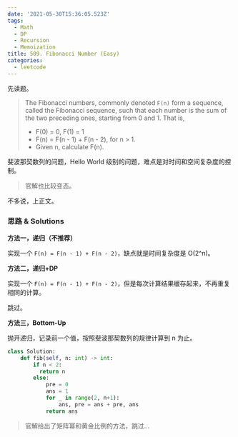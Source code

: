 ```yaml
---
date: '2021-05-30T15:36:05.523Z'
tags:
  - Math
  - DP
  - Recursion
  - Memoization
title: 509. Fibonacci Number (Easy)
categories:
  - leetcode
---
```


先读题。

> The Fibonacci numbers, commonly denoted `F(n)` form a sequence, called the Fibonacci sequence, such that each number is the sum of the two preceding ones, starting from 0 and 1. That is,
>
> - F(0) = 0, F(1) = 1
> - F(n) = F(n - 1) + F(n - 2), for n > 1.
> - Given n, calculate F(n).

斐波那契数列的问题，Hello World 级别的问题，难点是对时间和空间复杂度的控制。

> 官解也比较变态。

不多说，上正文。

### 思路 & Solutions

**方法一，递归（不推荐）**

实现一个 `F(n) = F(n - 1) + F(n - 2)`，缺点就是时间复杂度是 O(2^n)。

**方法二，递归+DP**

实现一个 `F(n) = F(n - 1) + F(n - 2)`，但是每次计算结果缓存起来，不再重复相同的计算。

跳过。

**方法三，Bottom-Up**

抛开递归，记录前一个值，按照斐波那契数列的规律计算到 n 为止。

```python
class Solution:
    def fib(self, n: int) -> int:
        if n < 2:
          return n
        else:
            pre = 0
            ans = 1
            for _ in range(2, n+1):
                ans, pre = ans + pre, ans
            return ans
```

> 官解给出了矩阵幂和黄金比例的方法，跳过...
